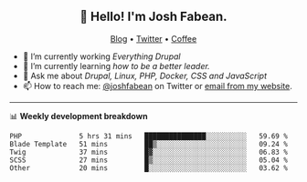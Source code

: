 <h2 align="center">👋 Hello! I'm Josh Fabean.</h2>
<p align="center">
  <a href="https://joshfabean.com">Blog</a> •
  <a href="https://twitter.com/fabean">Twitter</a> •
  <a href="https://www.buymeacoffee.com/LSxne6Yr4">Coffee</a>
</p>

- 🔭 I’m currently working *Everything Drupal*
- 🌱 I’m currently learning *how to be a better leader.*
- 💬 Ask me about *Drupal, Linux, PHP, Docker, CSS and JavaScript*
- 📫 How to reach me: [@joshfabean](https://twitter.com/joshfabean) on Twitter or [email from my website](https://joshfabean.com).

-------

📊 **Weekly development breakdown**
<!--START_SECTION:waka-->
```text
PHP              5 hrs 31 mins   ███████████████░░░░░░░░░░   59.69 % 
Blade Template   51 mins         ██▒░░░░░░░░░░░░░░░░░░░░░░   09.24 % 
Twig             37 mins         █▓░░░░░░░░░░░░░░░░░░░░░░░   06.83 % 
SCSS             27 mins         █▒░░░░░░░░░░░░░░░░░░░░░░░   05.04 % 
Other            20 mins         █░░░░░░░░░░░░░░░░░░░░░░░░   03.62 % 
```
<!--END_SECTION:waka-->

<!--
**fabean/fabean** is a ✨ _special_ ✨ repository because its `README.md` (this file) appears on your GitHub profile.

Here are some ideas to get you started:

- 🔭 I’m currently working on ...
- 🌱 I’m currently learning ...
- 👯 I’m looking to collaborate on ...
- 🤔 I’m looking for help with ...
- 💬 Ask me about ...
- 📫 How to reach me: ...
- 😄 Pronouns: ...
- ⚡ Fun fact: ...
-->
